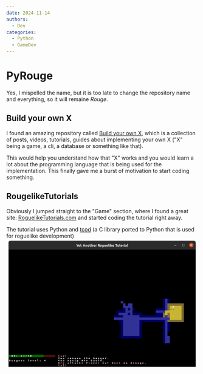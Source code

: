 ```yaml
---
date: 2024-11-14
authors:
  - Dev
categories:
  - Python
  - GameDev
---
```


# PyRouge

Yes, I mispelled the name, but it is too late to change the repository name and everything, so it will remaine *Rouge*. 

<!-- more -->

## Build your own X 

I found an amazing repository called [Build your own X](https://github.com/codecrafters-io/build-your-own-x), which is a collection of posts, videos, tutorials, guides about implementing your own X ("X" being a game, a cli, a database or something like that).

This would help you understand how that "X" works and you would learn a lot about the programming language that is being used for the implementation. This finally gave me a burst of motivation to start coding something.

## RougelikeTutorials

Obviously I jumped straight to the "Game" section, where I found a great site: [RoguelikeTutorials.com](https://rogueliketutorials.com) and started coding the tutorial right away.

The tutorial uses Python and [tcod](https://github.com/libtcod/python-tcod) (a C library ported to Python that is used for roguelike development)
![alt text](../images/rogue.png)